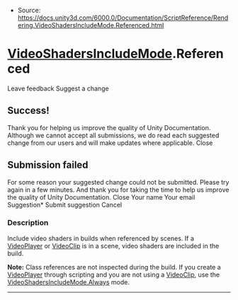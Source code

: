 * Source: https://docs.unity3d.com/6000.0/Documentation/ScriptReference/Rendering.VideoShadersIncludeMode.Referenced.html

#  [VideoShadersIncludeMode](https://docs.unity3d.com/6000.0/Documentation/ScriptReference/Rendering.VideoShadersIncludeMode.html).Referenced
Leave feedback
Suggest a change
## Success!
Thank you for helping us improve the quality of Unity Documentation. Although we cannot accept all submissions, we do read each suggested change from our users and will make updates where applicable.
Close
## Submission failed
For some reason your suggested change could not be submitted. Please <a>try again</a> in a few minutes. And thank you for taking the time to help us improve the quality of Unity Documentation.
Close
Your name Your email Suggestion* Submit suggestion
Cancel
### Description
Include video shaders in builds when referenced by scenes.
If a [VideoPlayer](https://docs.unity3d.com/6000.0/Documentation/ScriptReference/Video.VideoPlayer.html) or [VideoClip](https://docs.unity3d.com/6000.0/Documentation/ScriptReference/Video.VideoClip.html) is in a scene, video shaders are included in the build.  
  
**Note:** Class references are not inspected during the build. If you create a [VideoPlayer](https://docs.unity3d.com/6000.0/Documentation/ScriptReference/Video.VideoPlayer.html) through scripting and you are not using a [VideoClip](https://docs.unity3d.com/6000.0/Documentation/ScriptReference/Video.VideoClip.html), use the [VideoShadersIncludeMode.Always](https://docs.unity3d.com/6000.0/Documentation/ScriptReference/Rendering.VideoShadersIncludeMode.Always.html) mode.
* * *
